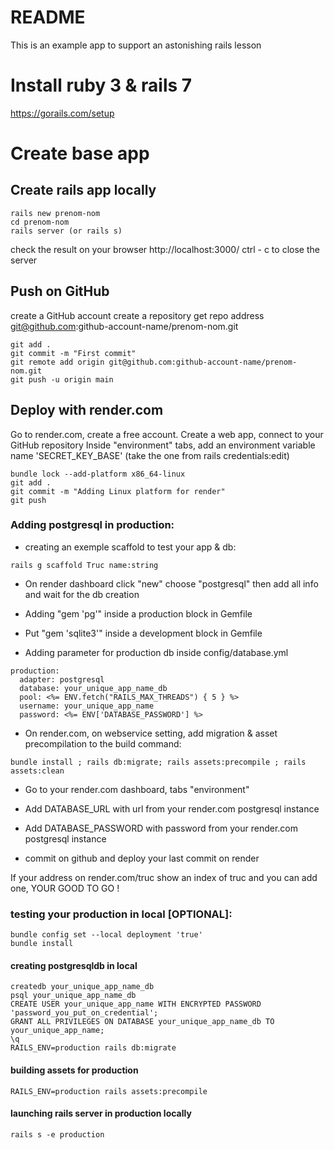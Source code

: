 # README

This is an example app to support an astonishing rails lesson

# Install ruby 3 & rails 7
https://gorails.com/setup

# Create base app

## Create rails app locally
~~~
rails new prenom-nom
cd prenom-nom
rails server (or rails s)
~~~
check the result on your browser http://localhost:3000/
ctrl - c to close the server

## Push on GitHub
create a GitHub account
create a repository
get repo address git@github.com:github-account-name/prenom-nom.git

~~~
git add .
git commit -m "First commit"
git remote add origin git@github.com:github-account-name/prenom-nom.git
git push -u origin main
~~~

## Deploy with render.com

Go to render.com, create a free account.
Create a web app, connect to your GitHub repository
Inside "environment" tabs, add an environment variable name 'SECRET_KEY_BASE' (take the one from rails credentials:edit)
~~~
bundle lock --add-platform x86_64-linux
git add .
git commit -m "Adding Linux platform for render"
git push
~~~

### Adding postgresql in production:

* creating an exemple scaffold to test your app & db:
~~~
rails g scaffold Truc name:string
~~~

* On render dashboard click "new" choose "postgresql" then add all info and wait for the db creation
* Adding "gem 'pg'" inside a production block in Gemfile
* Put "gem 'sqlite3'" inside a development block in Gemfile

* Adding parameter for production db inside config/database.yml
~~~
production:
  adapter: postgresql
  database: your_unique_app_name_db
  pool: <%= ENV.fetch("RAILS_MAX_THREADS") { 5 } %>
  username: your_unique_app_name
  password: <%= ENV['DATABASE_PASSWORD'] %>
~~~

* On render.com, on webservice setting, add migration & asset precompilation to the build command:
~~~
bundle install ; rails db:migrate; rails assets:precompile ; rails assets:clean
~~~

* Go to your render.com dashboard, tabs "environment"
 * Add DATABASE_URL with url from your render.com postgresql instance
 * Add DATABASE_PASSWORD with password from your render.com postgresql instance

* commit on github and deploy your last commit on render

If your address on render.com/truc show an index of truc and you can add one, YOUR GOOD TO GO !  

### testing your production in local [OPTIONAL]:

~~~
bundle config set --local deployment 'true'
bundle install
~~~

#### creating postgresqldb in local
~~~
createdb your_unique_app_name_db
psql your_unique_app_name_db
CREATE USER your_unique_app_name WITH ENCRYPTED PASSWORD 'password_you_put_on_credential';
GRANT ALL PRIVILEGES ON DATABASE your_unique_app_name_db TO your_unique_app_name;
\q
RAILS_ENV=production rails db:migrate
~~~

#### building assets for production
~~~
RAILS_ENV=production rails assets:precompile
~~~

#### launching rails server in production locally
~~~
rails s -e production
~~~
